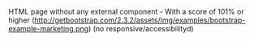  HTML page without any external component - With a score of 101% or higher (http://getbootstrap.com/2.3.2/assets/img/examples/bootstrap-example-marketing.png) (no responsive/accessibilityd)
